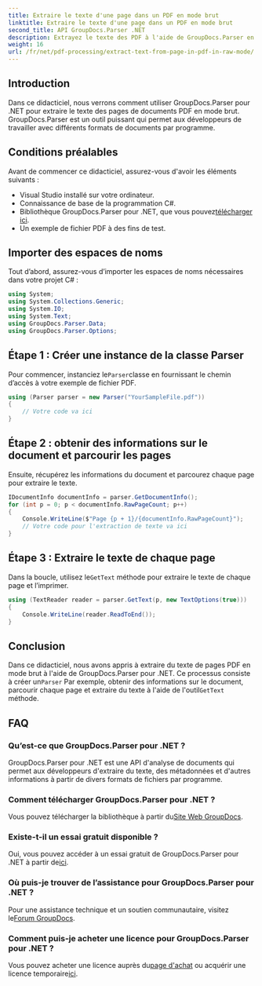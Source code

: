 ```yaml
---
title: Extraire le texte d'une page dans un PDF en mode brut
linktitle: Extraire le texte d'une page dans un PDF en mode brut
second_title: API GroupDocs.Parser .NET
description: Extrayez le texte des PDF à l'aide de GroupDocs.Parser en C#. Apprenez à extraire efficacement du texte PDF avec cette puissante bibliothèque .NET.
weight: 16
url: /fr/net/pdf-processing/extract-text-from-page-in-pdf-in-raw-mode/
---
```

## Introduction
Dans ce didacticiel, nous verrons comment utiliser GroupDocs.Parser pour .NET pour extraire le texte des pages de documents PDF en mode brut. GroupDocs.Parser est un outil puissant qui permet aux développeurs de travailler avec différents formats de documents par programme.
## Conditions préalables
Avant de commencer ce didacticiel, assurez-vous d'avoir les éléments suivants :
- Visual Studio installé sur votre ordinateur.
- Connaissance de base de la programmation C#.
- Bibliothèque GroupDocs.Parser pour .NET, que vous pouvez[télécharger ici](https://releases.groupdocs.com/parser/net/).
- Un exemple de fichier PDF à des fins de test.

## Importer des espaces de noms
Tout d’abord, assurez-vous d’importer les espaces de noms nécessaires dans votre projet C# :
```csharp
using System;
using System.Collections.Generic;
using System.IO;
using System.Text;
using GroupDocs.Parser.Data;
using GroupDocs.Parser.Options;
```
## Étape 1 : Créer une instance de la classe Parser
 Pour commencer, instanciez le`Parser`classe en fournissant le chemin d’accès à votre exemple de fichier PDF.
```csharp
using (Parser parser = new Parser("YourSampleFile.pdf"))
{
    // Votre code va ici
}
```
## Étape 2 : obtenir des informations sur le document et parcourir les pages
Ensuite, récupérez les informations du document et parcourez chaque page pour extraire le texte.
```csharp
IDocumentInfo documentInfo = parser.GetDocumentInfo();
for (int p = 0; p < documentInfo.RawPageCount; p++)
{
    Console.WriteLine($"Page {p + 1}/{documentInfo.RawPageCount}");
    // Votre code pour l'extraction de texte va ici
}
```
## Étape 3 : Extraire le texte de chaque page
 Dans la boucle, utilisez le`GetText` méthode pour extraire le texte de chaque page et l’imprimer.
```csharp
using (TextReader reader = parser.GetText(p, new TextOptions(true)))
{
    Console.WriteLine(reader.ReadToEnd());
}
```

## Conclusion
 Dans ce didacticiel, nous avons appris à extraire du texte de pages PDF en mode brut à l'aide de GroupDocs.Parser pour .NET. Ce processus consiste à créer un`Parser` Par exemple, obtenir des informations sur le document, parcourir chaque page et extraire du texte à l'aide de l'outil`GetText` méthode.

## FAQ
### Qu’est-ce que GroupDocs.Parser pour .NET ?
GroupDocs.Parser pour .NET est une API d'analyse de documents qui permet aux développeurs d'extraire du texte, des métadonnées et d'autres informations à partir de divers formats de fichiers par programme.
### Comment télécharger GroupDocs.Parser pour .NET ?
 Vous pouvez télécharger la bibliothèque à partir du[Site Web GroupDocs](https://releases.groupdocs.com/parser/net/).
### Existe-t-il un essai gratuit disponible ?
 Oui, vous pouvez accéder à un essai gratuit de GroupDocs.Parser pour .NET à partir de[ici](https://releases.groupdocs.com/).
### Où puis-je trouver de l’assistance pour GroupDocs.Parser pour .NET ?
 Pour une assistance technique et un soutien communautaire, visitez le[Forum GroupDocs](https://forum.groupdocs.com/c/parser/17).
### Comment puis-je acheter une licence pour GroupDocs.Parser pour .NET ?
 Vous pouvez acheter une licence auprès du[page d'achat](https://purchase.groupdocs.com/buy) ou acquérir une licence temporaire[ici](https://purchase.groupdocs.com/temporary-license/).